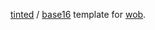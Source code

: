 [tinted](https://github.com/tinted-theming/home) / [base16](https://github.com/chriskempson/base16) template for [wob](https://github.com/francma/wob).
